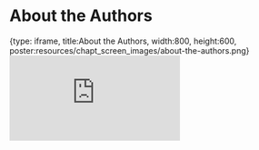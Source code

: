 # About the Authors
 
{type: iframe, title:About the Authors, width:800, height:600, poster:resources/chapt_screen_images/about-the-authors.png}
![](https://jhudatascience.org/Computing_for_Cancer_Informatics//no_toc/about-the-authors.html)
 

 
